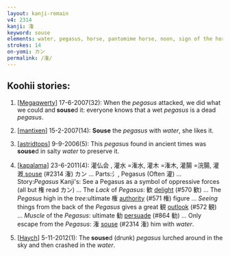 ```yaml
---
layout: kanji-remain
v4: 2314
kanji: 潅
keyword: souse
elements: water, pegasus, horse, pantomime horse, noon, sign of the horse, turkey
strokes: 14
on-yomi: カン
permalink: /潅/
---
```


## Koohii stories: 

1) [<a href="http://kanji.koohii.com/profile/Megaqwerty">Megaqwerty</a>] 17-6-2007(32): When the <em>pegasus</em> attacked, we did what we could and<strong> souse</strong>d it: everyone knows that a wet <em>pegasus</em> is a dead <em>pegasus</em>.

2) [<a href="http://kanji.koohii.com/profile/mantixen">mantixen</a>] 15-2-2007(14): <strong>Souse</strong> the <em>pegasus</em> with <em>water</em>, she likes it.

3) [<a href="http://kanji.koohii.com/profile/astridtops">astridtops</a>] 9-9-2006(5): This <em>pegasus</em> found in ancient times was<strong> souse</strong>d in salty <em>water</em> to preserve it.

4) [<a href="http://kanji.koohii.com/profile/kapalama">kapalama</a>] 23-6-2011(4): 灌仏会 , 灌水 =潅水, 灌木 =潅木, 灌腸 =浣腸, 灌漑,<a href="../v4/2314.html">souse</a> (#2314 潅) カン ... Parts:氵, Pegasus (Often 灌) ... Story:<em>Pegasus</em> Kanji&#039;s: See a Pegasus as a symbol of oppressive forces (all but 権 read カン) ... The <em>Lack</em> of <em>Pegasus</em>: 歓 <a href="../v4/570.html">delight</a> (#570 歓) ... The <em>Pegasus</em> high in the <em>tree</em>:ultimate 権 <a href="../v4/571.html">authority</a> (#571 権) figure ... <em>Seeing</em> things from the back of the <em>Pegasus</em> gives a great 観 <a href="../v4/572.html">outlook</a> (#572 観) ... <em>Muscle</em> of the <em>Pegasus</em>: ultimate 勧 <a href="../v4/864.html">persuade</a> (#864 勧) ... Only escape from the <em>Pegasus</em>: 潅 <a href="../v4/2314.html">souse</a> (#2314 潅) him with <em>water</em>.

5) [<a href="http://kanji.koohii.com/profile/Haych">Haych</a>] 5-11-2012(1): The<strong> souse</strong>d (drunk) <em>pegasus</em> lurched around in the sky and then crashed in the <em>water</em>.

